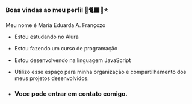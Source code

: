 ### Boas vindas ao meu perfil 💋🐈‍⬛💄⭐

Meu nome é Maria Eduarda A. Françozo

- Estou estudando no Alura
- Estou fazendo um curso de programação
- Estou desenvolvendo na linguagem JavaScript
- Utilizo esse espaço para minha organização e compartilhamento dos meus projetos desenvolvidos.

- ### Voce pode entrar em contato comigo.
